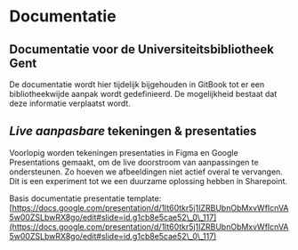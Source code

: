 # Documentatie

## Documentatie voor de Universiteitsbibliotheek Gent

De documentatie wordt hier tijdelijk bijgehouden in GitBook tot er een bibliotheekwijde aanpak wordt gedefinieerd. De mogelijkheid bestaat dat deze informatie verplaatst wordt.

## _Live aanpasbare_ tekeningen & presentaties

Voorlopig worden tekeningen presentaties in Figma en Google Presentations gemaakt, om de live doorstroom van aanpassingen te ondersteunen. Zo hoeven we afbeeldingen niet actief overal te vervangen. Dit is een experiment tot we een duurzame oplossing hebben in Sharepoint.

Basis documentatie presentatie template: [https://docs.google.com/presentation/d/1lt60tkr5j1IZRBUbnObMxvWfIcnVA5w00ZSLbwRX8go/edit#slide=id.g1cb8e5cae52\_0\_117](https://docs.google.com/presentation/d/1lt60tkr5j1IZRBUbnObMxvWfIcnVA5w00ZSLbwRX8go/edit#slide=id.g1cb8e5cae52\_0\_117)

